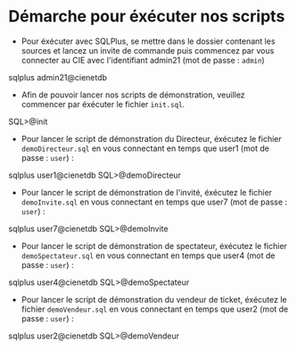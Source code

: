 # Démarche pour éxécuter nos scripts
- Pour éxécuter avec SQLPlus, se mettre dans le dossier contenant les sources et lancez un invite de commande puis commencez par vous connecter au CIE avec l'identifiant admin21 (mot de passe : `admin`)

sqlplus admin21@cienetdb

- Afin de pouvoir lancer nos scripts de démonstration, veuillez commencer par éxécuter le fichier `init.sql`.  

SQL>@init


- Pour lancer le script de démonstration du Directeur, éxécutez le fichier `demoDirecteur.sql` en vous connectant en temps que user1 (mot de passe : `user`) : 

sqlplus user1@cienetdb
SQL>@demoDirecteur


- Pour lancer le script de démonstration de l'invité, éxécutez le fichier `demoInvite.sql` en vous connectant en temps que user7 (mot de passe : `user`) : 

sqlplus user7@cienetdb
SQL>@demoInvite


- Pour lancer le script de démonstration de spectateur, éxécutez le fichier `demoSpectateur.sql` en vous connectant en temps que user4 (mot de passe : `user`) : 

sqlplus user4@cienetdb
SQL>@demoSpectateur


- Pour lancer le script de démonstration du vendeur de ticket, éxécutez le fichier `demoVendeur.sql` en vous connectant en temps que user2 (mot de passe : `user`) : 

sqlplus user2@cienetdb
SQL>@demoVendeur
